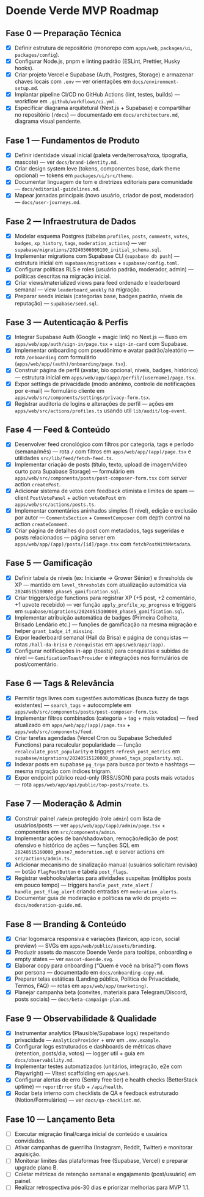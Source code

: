 # Doende Verde MVP Roadmap

## Fase 0 — Preparação Técnica
- [x] Definir estrutura de repositório (monorepo com `apps/web`, `packages/ui`, `packages/config`).
- [x] Configurar Node.js, pnpm e linting padrão (ESLint, Prettier, Husky hooks).
- [x] Criar projeto Vercel e Supabase (Auth, Postgres, Storage) e armazenar chaves locais com `.env` — ver orientações em `docs/environment-setup.md`.
- [x] Implantar pipeline CI/CD no GitHub Actions (lint, testes, builds) — workflow em `.github/workflows/ci.yml`.
- [x] Especificar diagrama arquitetural (Next.js + Supabase) e compartilhar no repositório (`/docs`) — documentado em `docs/architecture.md`, diagrama visual pendente.

## Fase 1 — Fundamentos de Produto
- [x] Definir identidade visual inicial (paleta verde/terrosa/roxa, tipografia, mascote) — ver `docs/brand-identity.md`.
- [x] Criar design system leve (tokens, componentes base, dark theme opcional) — tokens em `packages/ui/src/theme`.
- [x] Documentar linguagem de tom e diretrizes editoriais para comunidade — `docs/editorial-guidelines.md`.
- [x] Mapear jornadas principais (novo usuário, criador de post, moderador) — `docs/user-journeys.md`.

## Fase 2 — Infraestrutura de Dados
- [x] Modelar esquema Postgres (tabelas `profiles`, `posts`, `comments`, `votes`, `badges`, `xp_history`, `tags`, `moderation_actions`) — ver `supabase/migrations/20240506000100_initial_schema.sql`.
- [x] Implementar migrations com Supabase CLI (`supabase db push`) — estrutura inicial em `supabase/migrations` + `supabase/config.toml`.
- [x] Configurar políticas RLS e roles (usuário padrão, moderador, admin) — políticas descritas na migração inicial.
- [x] Criar views/materialized views para feed ordenado e leaderboard semanal — view `leaderboard_weekly` na migração.
- [x] Preparar seeds iniciais (categorias base, badges padrão, níveis de reputação) — `supabase/seed.sql`.

## Fase 3 — Autenticação & Perfis
- [x] Integrar Supabase Auth (Google + magic link) no Next.js — fluxo em `apps/web/app/auth/sign-in/page.tsx` + `sign-in-card` com Supabase.
- [x] Implementar onboarding com pseudônimo e avatar padrão/aleatório — rota `/onboarding` com formulário (`apps/web/app/(auth)/onboarding/page.tsx`).
- [x] Construir página de perfil (avatar, bio opcional, níveis, badges, histórico) — estrutura inicial em `apps/web/app/(app)/perfil/[username]/page.tsx`.
- [x] Expor settings de privacidade (modo anônimo, controle de notificações por e-mail) — formulário cliente em `apps/web/src/components/settings/privacy-form.tsx`.
- [x] Registrar auditoria de logins e alterações de perfil — ações em `apps/web/src/actions/profiles.ts` usando util `lib/audit/log-event`.

## Fase 4 — Feed & Conteúdo
- [x] Desenvolver feed cronológico com filtros por categoria, tags e período (semana/mês) — rota `/` com filtros em `apps/web/app/(app)/page.tsx` e utilidades `src/lib/feed/fetch-feed.ts`.
- [x] Implementar criação de posts (título, texto, upload de imagem/vídeo curto para Supabase Storage) — formulário em `apps/web/src/components/posts/post-composer-form.tsx` com server action `createPost`.
- [x] Adicionar sistema de votos com feedback otimista e limites de spam — client `PostVotePanel` + action `voteOnPost` em `apps/web/src/actions/posts.ts`.
- [x] Implementar comentários aninhados simples (1 nível), edição e exclusão por autor — `CommentsSection` + `CommentComposer` com depth control na action `createComment`.
- [x] Criar página de detalhes do post com metadados, tags sugeridas e posts relacionados — página server em `apps/web/app/(app)/posts/[id]/page.tsx` com `fetchPostWithMetadata`.

## Fase 5 — Gamificação
- [x] Definir tabela de níveis (ex: Iniciante → Grower Sênior) e thresholds de XP — mantido em `level_thresholds` com atualização automática via `20240515100000_phase5_gamification.sql`.
- [x] Criar triggers/edge functions para registrar XP (+5 post, +2 comentário, +1 upvote recebido) — ver função `apply_profile_xp_progress` e triggers em `supabase/migrations/20240515100000_phase5_gamification.sql`.
- [x] Implementar atribuição automática de badges (Primeira Colheita, Brisado Lendário etc.) — funções de gamificação na mesma migração e helper `grant_badge_if_missing`.
- [x] Expor leaderboard semanal (Hall da Brisa) e página de conquistas — rotas `/hall-da-brisa` e `/conquistas` em `apps/web/app/(app)`.
- [x] Configurar notificações in-app (toasts) para conquistas e subidas de nível — `GamificationToastProvider` e integrações nos formulários de post/comentário.

## Fase 6 — Tags & Relevância
- [x] Permitir tags livres com sugestões automáticas (busca fuzzy de tags existentes) — `search_tags` + autocomplete em `apps/web/src/components/posts/post-composer-form.tsx`.
- [x] Implementar filtros combinados (categoria + tag + mais votados) — feed atualizado em `apps/web/app/(app)/page.tsx` + `apps/web/src/components/feed`.
- [x] Criar tarefas agendadas (Vercel Cron ou Supabase Scheduled Functions) para recalcular popularidade — função `recalculate_post_popularity` e triggers `refresh_post_metrics` em `supabase/migrations/20240515120000_phase6_tags_popularity.sql`.
- [x] Indexar posts em supabase `pg_trgm` para busca por texto e hashtags — mesma migração com índices trigram.
- [x] Expor endpoint público read-only (RSS/JSON) para posts mais votados — rota `apps/web/app/api/public/top-posts/route.ts`.

## Fase 7 — Moderação & Admin
- [x] Construir painel `/admin` protegido (role `admin`) com lista de usuários/posts — ver `apps/web/app/(app)/admin/page.tsx` + componentes em `src/components/admin`.
- [x] Implementar ações de ban/shadowban, remoção/edição de post ofensivo e histórico de ações — funções SQL em `20240515160000_phase7_moderation.sql` e server actions em `src/actions/admin.ts`.
- [x] Adicionar mecanismo de sinalização manual (usuários solicitam revisão) — botão `FlagPostButton` e tabela `post_flags`.
- [x] Registrar webhooks/alertas para atividades suspeitas (múltiplos posts em pouco tempo) — triggers `handle_post_rate_alert` / `handle_post_flag_alert` criando entradas em `moderation_alerts`.
- [x] Documentar guia de moderação e políticas na wiki do projeto — `docs/moderation-guide.md`.

## Fase 8 — Branding & Conteúdo
- [x] Criar logomarca responsiva e variações (favicon, app icon, social preview) — SVGs em `apps/web/public/assets/branding`.
- [x] Produzir assets do mascote Doende Verde para tooltips, onboarding e empty states — ver `mascot-doende.svg`.
- [x] Elaborar copy para onboarding (“Quem é você na brisa?”) com flows por persona — documentado em `docs/onboarding-copy.md`.
- [x] Preparar telas estáticas (Landing pública, Política de Privacidade, Termos, FAQ) — rotas em `apps/web/app/(marketing)`.
- [x] Planejar campanha beta (convites, materiais para Telegram/Discord, posts sociais) — `docs/beta-campaign-plan.md`.

## Fase 9 — Observabilidade & Qualidade
- [x] Instrumentar analytics (Plausible/Supabase logs) respeitando privacidade — `AnalyticsProvider` + env em `.env.example`.
- [x] Configurar logs estruturados e dashboards de métricas chave (retention, posts/dia, votos) — logger util + guia em `docs/observability.md`.
- [x] Implementar testes automatizados (unitários, integração, e2e com Playwright) — Vitest scaffolding em `apps/web`.
- [x] Configurar alertas de erro (Sentry free tier) e health checks (BetterStack uptime) — `reportError` stub + `/api/health`.
- [x] Rodar beta interno com checklists de QA e feedback estruturado (Notion/Formulários) — ver `docs/qa-checklist.md`.

## Fase 10 — Lançamento Beta
- [ ] Executar migração final/carga inicial de conteúdo e usuários convidados.
- [ ] Ativar campanhas de guerrilha (Instagram, Reddit, Twitter) e monitorar aquisição.
- [ ] Monitorar limites das plataformas free (Supabase, Vercel) e preparar upgrade plano B.
- [ ] Coletar métricas de retenção semanal e engajamento (post/usuário) em painel.
- [ ] Realizar retrospectiva pós-30 dias e priorizar melhorias para MVP 1.1.
